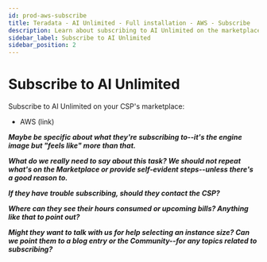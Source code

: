 ```yaml
---
id: prod-aws-subscribe
title: Teradata - AI Unlimited - Full installation - AWS - Subscribe
description: Learn about subscribing to AI Unlimited on the marketplace.
sidebar_label: Subscribe to AI Unlimited
sidebar_position: 2
---
```


# Subscribe to AI Unlimited

Subscribe to AI Unlimited on your CSP's marketplace:
- AWS (link)
 
***Maybe be specific about what they're subscribing to--it's the engine image but "feels like" more than that.***
 
***What do we really need to say about this task? We should not repeat what's on the Marketplace or provide self-evident steps--unless there's a good reason to.***
 
***If they have trouble subscribing, should they contact the CSP?***
  
***Where can they see their hours consumed or upcoming bills? Anything like that to point out?***
 
***Might they want to talk with us for help selecting an instance size? Can we point them to a blog entry or the Community--for any topics related to subscribing?***
 

